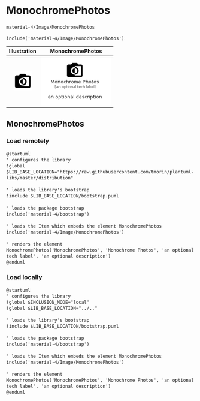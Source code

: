 # MonochromePhotos


```text
material-4/Image/MonochromePhotos
```

```text
include('material-4/Image/MonochromePhotos')
```



| Illustration | MonochromePhotos |
| :---: | :---: |
| ![illustration for Illustration](../../material-4/Image/MonochromePhotos.png) | ![illustration for MonochromePhotos](../../material-4/Image/MonochromePhotos.Local.png) |




## MonochromePhotos

### Load remotely
```plantuml
@startuml
' configures the library
!global $LIB_BASE_LOCATION="https://raw.githubusercontent.com/tmorin/plantuml-libs/master/distribution"

' loads the library's bootstrap
!include $LIB_BASE_LOCATION/bootstrap.puml

' loads the package bootstrap
include('material-4/bootstrap')

' loads the Item which embeds the element MonochromePhotos
include('material-4/Image/MonochromePhotos')

' renders the element
MonochromePhotos('MonochromePhotos', 'Monochrome Photos', 'an optional tech label', 'an optional description')
@enduml
```

### Load locally
```plantuml
@startuml
' configures the library
!global $INCLUSION_MODE="local"
!global $LIB_BASE_LOCATION="../.."

' loads the library's bootstrap
!include $LIB_BASE_LOCATION/bootstrap.puml

' loads the package bootstrap
include('material-4/bootstrap')

' loads the Item which embeds the element MonochromePhotos
include('material-4/Image/MonochromePhotos')

' renders the element
MonochromePhotos('MonochromePhotos', 'Monochrome Photos', 'an optional tech label', 'an optional description')
@enduml
```

